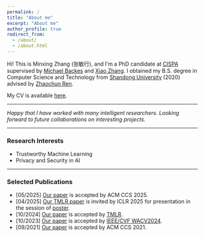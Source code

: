 ```yaml
---
permalink: /
title: "About me"
excerpt: "About me"
author_profile: true
redirect_from: 
  - /about/
  - /about.html
---
```


Hi! This is Minxing Zhang (张敏行), and I'm a PhD candidate at <a href="https://cispa.de/en" target="_blank">CISPA</a> supervised by <a href="https://michaelbackes.eu/" target="_blank">Michael Backes</a> and <a href="https://xiao-zhang.net/" target="_blank">Xiao Zhang</a>. I obtained my B.S. degree in Computer Science and Technology from <a href="https://www.sdu.edu.cn/" target="_blank">Shandong University</a> (2020) advised by <a href="https://renzhaochun.github.io/" target="_blank">Zhaochun Ren</a>.

My CV is available [here](CV.pdf).

---

_Happy that I have worked with many intelligent researchers._
_Looking forward to future collaborations on interesting projects._

---

### Research Interests

- Trustworthy Machine Learning
- Privacy and  Security in AI

---

### Selected Publications

- [05/2025] <a href="https://arxiv.org/abs/2501.06533" target="_blank">Our paper</a> is accepted by ACM CCS 2025.
- [04/2025] <a href="https://arxiv.org/abs/2310.04539" target="_blank">Our TMLR paper</a> is invited by ICLR 2025 for presentation in the session of <a href="https://iclr.cc/virtual/2025/poster/31455" target="_blank">poster</a>.
- [10/2024] <a href="https://arxiv.org/abs/2310.04539" target="_blank">Our paper</a> is accepted by <a href="https://jmlr.org/tmlr/" target="_blank">TMLR</a>.
- [10/2023] <a href="https://ieeexplore.ieee.org/document/10484149" target="_blank">Our paper</a> is accepted by <a href="https://wacv2024.thecvf.com/" target="_blank">IEEE/CVF WACV2024</a>.
- [09/2021] <a href="https://dl.acm.org/doi/10.1145/3460120.3484770" target="_blank">Our paper</a> is accepted by ACM CCS 2021.
